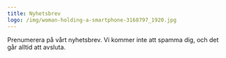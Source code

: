 ```yaml
---
title: Nyhetsbrev
logo: /img/woman-holding-a-smartphone-3168797_1920.jpg
---
```

Prenumerera på vårt nyhetsbrev. Vi kommer inte att spamma dig, och det går alltid att avsluta.